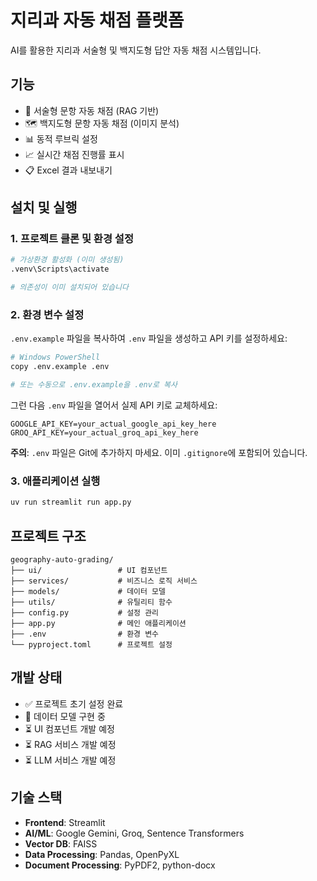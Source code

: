 # 지리과 자동 채점 플랫폼

AI를 활용한 지리과 서술형 및 백지도형 답안 자동 채점 시스템입니다.

## 기능

- 📝 서술형 문항 자동 채점 (RAG 기반)
- 🗺️ 백지도형 문항 자동 채점 (이미지 분석)
- 📊 동적 루브릭 설정
- 📈 실시간 채점 진행률 표시
- 📋 Excel 결과 내보내기

## 설치 및 실행

### 1. 프로젝트 클론 및 환경 설정

```bash
# 가상환경 활성화 (이미 생성됨)
.venv\Scripts\activate

# 의존성이 이미 설치되어 있습니다
```

### 2. 환경 변수 설정

`.env.example` 파일을 복사하여 `.env` 파일을 생성하고 API 키를 설정하세요:

```bash
# Windows PowerShell
copy .env.example .env

# 또는 수동으로 .env.example을 .env로 복사
```

그런 다음 `.env` 파일을 열어서 실제 API 키로 교체하세요:

```env
GOOGLE_API_KEY=your_actual_google_api_key_here
GROQ_API_KEY=your_actual_groq_api_key_here
```

**주의**: `.env` 파일은 Git에 추가하지 마세요. 이미 `.gitignore`에 포함되어 있습니다.

### 3. 애플리케이션 실행

```bash
uv run streamlit run app.py
```

## 프로젝트 구조

```
geography-auto-grading/
├── ui/                 # UI 컴포넌트
├── services/           # 비즈니스 로직 서비스
├── models/             # 데이터 모델
├── utils/              # 유틸리티 함수
├── config.py           # 설정 관리
├── app.py              # 메인 애플리케이션
├── .env                # 환경 변수
└── pyproject.toml      # 프로젝트 설정
```

## 개발 상태

- ✅ 프로젝트 초기 설정 완료
- 🚧 데이터 모델 구현 중
- ⏳ UI 컴포넌트 개발 예정
- ⏳ RAG 서비스 개발 예정
- ⏳ LLM 서비스 개발 예정

## 기술 스택

- **Frontend**: Streamlit
- **AI/ML**: Google Gemini, Groq, Sentence Transformers
- **Vector DB**: FAISS
- **Data Processing**: Pandas, OpenPyXL
- **Document Processing**: PyPDF2, python-docx